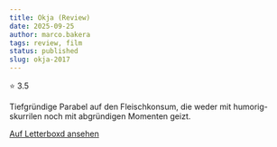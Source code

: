 ```yaml
---
title: Okja (Review)
date: 2025-09-25
author: marco.bakera
tags: review, film
status: published
slug: okja-2017
---
```


⭐ 3.5

Tiefgründige Parabel auf den Fleischkonsum, die weder mit humorig-skurrilen noch mit abgründigen Momenten geizt.

[Auf Letterboxd ansehen](https://boxd.it/baHE4V)

